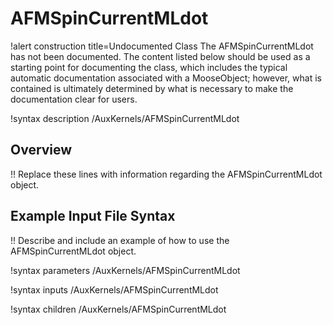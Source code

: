 # AFMSpinCurrentMLdot

!alert construction title=Undocumented Class
The AFMSpinCurrentMLdot has not been documented. The content listed below should be used as a starting point for
documenting the class, which includes the typical automatic documentation associated with a
MooseObject; however, what is contained is ultimately determined by what is necessary to make the
documentation clear for users.

!syntax description /AuxKernels/AFMSpinCurrentMLdot

## Overview

!! Replace these lines with information regarding the AFMSpinCurrentMLdot object.

## Example Input File Syntax

!! Describe and include an example of how to use the AFMSpinCurrentMLdot object.

!syntax parameters /AuxKernels/AFMSpinCurrentMLdot

!syntax inputs /AuxKernels/AFMSpinCurrentMLdot

!syntax children /AuxKernels/AFMSpinCurrentMLdot
